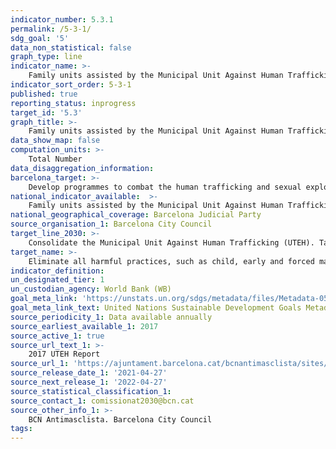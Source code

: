 ```yaml
---
indicator_number: 5.3.1
permalink: /5-3-1/
sdg_goal: '5'
data_non_statistical: false
graph_type: line
indicator_name: >-
    Family units assisted by the Municipal Unit Against Human Trafficking (UTEH), victims of sexual exploitation and human trafficking for reasons of sexual exploitation
indicator_sort_order: 5-3-1
published: true
reporting_status: inprogress
target_id: '5.3'
graph_title: >-
    Family units assisted by the Municipal Unit Against Human Trafficking (UTEH), victims of sexual exploitation and human trafficking for reasons of sexual exploitation
data_show_map: false
computation_units: >-
    Total Number
data_disaggregation_information:
barcelona_target: >-
    Develop programmes to combat the human trafficking and sexual exploitation of women and girls, and against gender violence in countries receiving Official Development Assistance
national_indicator_available:  >-
    Family units assisted by the Municipal Unit Against Human Trafficking (UTEH), victims of sexual exploitation and human trafficking for reasons of sexual exploitation
national_geographical_coverage: Barcelona Judicial Party
source_organisation_1: Barcelona City Council
target_line_2030: >-
    Consolidate the Municipal Unit Against Human Trafficking (UTEH). Target value 2030: to be determined 
target_name: >-
    Eliminate all harmful practices, such as child, early and forced marriages, as well as female genital mutilation
indicator_definition:
un_designated_tier: 1
un_custodian_agency: World Bank (WB)
goal_meta_link: 'https://unstats.un.org/sdgs/metadata/files/Metadata-05-03-01.pdf'
goal_meta_link_text: United Nations Sustainable Development Goals Metadata (pdf 894kB)
source_periodicity_1: Data available annually
source_earliest_available_1: 2017
source_active_1: true
source_url_text_1: >-
    2017 UTEH Report
source_url_1: 'https://ajuntament.barcelona.cat/bcnantimasclista/sites/default/files/informe_uteh_2017_cat.pdf'
source_release_date_1: '2021-04-27'
source_next_release_1: '2022-04-27'
source_statistical_classification_1: 
source_contact_1: comissionat2030@bcn.cat
source_other_info_1: >-
    BCN Antimasclista. Barcelona City Council
tags:
---
```

